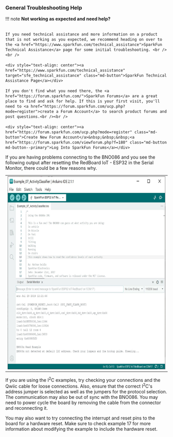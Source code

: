 ### General Troubleshooting Help

!!! note
    <span class="glyphicon glyphicon-question-sign" aria-hidden="true"></span>
        <strong> Not working as expected and need help? </strong> <br /><br />

    If you need technical assistance and more information on a product that is not working as you expected, we recommend heading on over to the <a href="https://www.sparkfun.com/technical_assistance">SparkFun Technical Assistance</a> page for some initial troubleshooting. <br /><br />

    <div style="text-align: center"><a href="https://www.sparkfun.com/technical_assistance" target="sfe_technical_assistance" class="md-button">SparkFun Technical Assistance Page</a></div>

    If you don't find what you need there, the <a href="https://forum.sparkfun.com/">SparkFun Forums</a> are a great place to find and ask for help. If this is your first visit, you'll need to <a href="https://forum.sparkfun.com/ucp.php?mode=register">create a Forum Account</a> to search product forums and post questions.<br /><br />

    <div style="text-align: center"><a href="https://forum.sparkfun.com/ucp.php?mode=register" class="md-button">Create New Forum Account</a>&nbsp;&nbsp;&nbsp;<a href="https://forum.sparkfun.com/viewforum.php?f=180" class="md-button md-button--primary">Log Into SparkFun Forums</a></div>

If you are having problems connecting to the BNO086 and you see the following output after resetting the RedBoard IoT - ESP32 in the Serial Monitor, there could be a few reasons why.

<div style="text-align: center;">
  <table>
    <tr style="vertical-align:middle;">
     <td style="text-align: center; vertical-align: middle;"><a href="../assets/img/VR_IMU-BNO086_Arduino_Troubleshooting_Error_I2C_Not_Connected.JPG"><img src="../assets/img/VR_IMU-BNO086_Arduino_Troubleshooting_Error_I2C_Not_Connected.JPG" width="600px" height="600px" alt="Error Not Connected"></a></td>
    </tr>
  </table>
</div>

If you are using the I<sup>2</sup>C examples, try checking your connections and the Qwiic cable for loose connections. Also, ensure that the correct I<sup>2</sup>C's address jumper is selected as well as the jumpers for the protocol selection. The communication may also be out of sync with the BNO086. You may need to power cycle the board by removing the cable from the connector and reconnecting it.

You may also want to try connecting the interrupt and reset pins to the board for a hardware reset. Make sure to check example 17 for more information about modifying the example to include the hardware reset.
